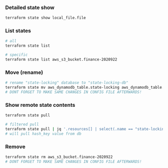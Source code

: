 ### Detailed state show

```bash
terraform state show local_file.file
```

### List states

```bash
# all
terraform state list

# specific
terraform state list aws_s3_bucket.finance-2020922
```

### Move (rename)

```bash
# rename "state-locking" database to "state-locking-db"
terraform state mv aws_dynamodb_table.state-locking aws_dynamodb_table.state-locking-db
# DONT FORGET TO MAKE SAME CHANGES IN CONFIG FILE AFTERWARDS!
```

### Show remote state contents

```bash
terraform state pull

# filtered pull
terraform state pull | jq '.resources[] | select(.name == "state-locking-db")|.instances[].attributes.hash_key'
# will pull hash_key value from db
```

### Remove

```bash
terraform state rm aws_s3_bucket.finance-2020922
# DONT FORGET TO MAKE SAME CHANGES IN CONFIG FILE AFTERWARDS!
```

